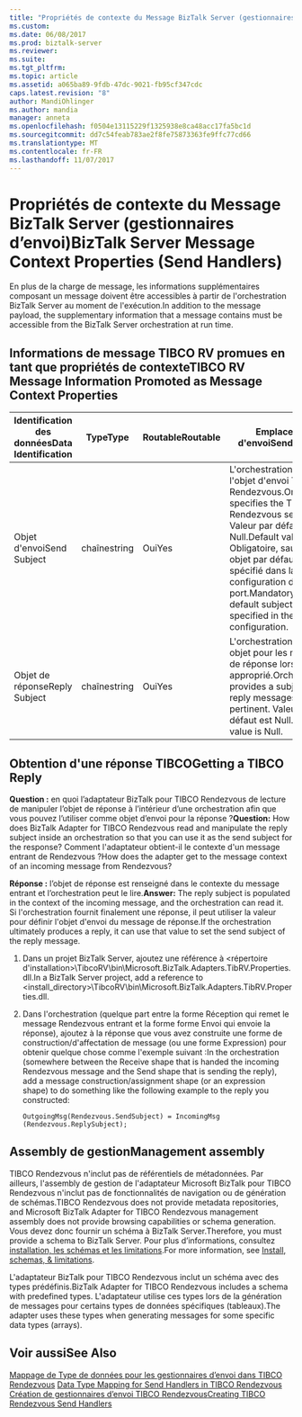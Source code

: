 ```yaml
---
title: "Propriétés de contexte du Message BizTalk Server (gestionnaires d’envoi) | Documents Microsoft"
ms.custom: 
ms.date: 06/08/2017
ms.prod: biztalk-server
ms.reviewer: 
ms.suite: 
ms.tgt_pltfrm: 
ms.topic: article
ms.assetid: a065ba89-9fdb-47dc-9021-fb95cf347cdc
caps.latest.revision: "8"
author: MandiOhlinger
ms.author: mandia
manager: anneta
ms.openlocfilehash: f0504e13115229f1325938e8ca48acc17fa5bc1d
ms.sourcegitcommit: dd7c54feab783ae2f8fe75873363fe9ffc77cd66
ms.translationtype: MT
ms.contentlocale: fr-FR
ms.lasthandoff: 11/07/2017
---
```

# <a name="biztalk-server-message-context-properties-send-handlers"></a><span data-ttu-id="e6b62-102">Propriétés de contexte du Message BizTalk Server (gestionnaires d’envoi)</span><span class="sxs-lookup"><span data-stu-id="e6b62-102">BizTalk Server Message Context Properties (Send Handlers)</span></span>
<span data-ttu-id="e6b62-103">En plus de la charge de message, les informations supplémentaires composant un message doivent être accessibles à partir de l'orchestration BizTalk Server au moment de l'exécution.</span><span class="sxs-lookup"><span data-stu-id="e6b62-103">In addition to the message payload, the supplementary information that a message contains must be accessible from the BizTalk Server orchestration at run time.</span></span>  
  
## <a name="tibco-rv-message-information-promoted-as-message-context-properties"></a><span data-ttu-id="e6b62-104">Informations de message TIBCO RV promues en tant que propriétés de contexte</span><span class="sxs-lookup"><span data-stu-id="e6b62-104">TIBCO RV Message Information Promoted as Message Context Properties</span></span>  
  
|<span data-ttu-id="e6b62-105">Identification des données</span><span class="sxs-lookup"><span data-stu-id="e6b62-105">Data Identification</span></span>|<span data-ttu-id="e6b62-106">Type</span><span class="sxs-lookup"><span data-stu-id="e6b62-106">Type</span></span>|<span data-ttu-id="e6b62-107">Routable</span><span class="sxs-lookup"><span data-stu-id="e6b62-107">Routable</span></span>|<span data-ttu-id="e6b62-108">Emplacement d'envoi</span><span class="sxs-lookup"><span data-stu-id="e6b62-108">Send Location</span></span>|  
|-------------------------|----------|--------------|-------------------|  
|<span data-ttu-id="e6b62-109">Objet d'envoi</span><span class="sxs-lookup"><span data-stu-id="e6b62-109">Send Subject</span></span>|<span data-ttu-id="e6b62-110">chaîne</span><span class="sxs-lookup"><span data-stu-id="e6b62-110">string</span></span>|<span data-ttu-id="e6b62-111">Oui</span><span class="sxs-lookup"><span data-stu-id="e6b62-111">Yes</span></span>|<span data-ttu-id="e6b62-112">L'orchestration spécifie l'objet d'envoi TIBCO Rendezvous.</span><span class="sxs-lookup"><span data-stu-id="e6b62-112">Orchestration specifies the TIBCO Rendezvous send subject.</span></span> <span data-ttu-id="e6b62-113">Valeur par défaut est Null.</span><span class="sxs-lookup"><span data-stu-id="e6b62-113">Default value is Null.</span></span> <span data-ttu-id="e6b62-114">Obligatoire, sauf si un objet par défaut est spécifié dans la configuration du port.</span><span class="sxs-lookup"><span data-stu-id="e6b62-114">Mandatory unless a default subject is specified in the port configuration.</span></span>|  
|<span data-ttu-id="e6b62-115">Objet de réponse</span><span class="sxs-lookup"><span data-stu-id="e6b62-115">Reply Subject</span></span>|<span data-ttu-id="e6b62-116">chaîne</span><span class="sxs-lookup"><span data-stu-id="e6b62-116">string</span></span>|<span data-ttu-id="e6b62-117">Oui</span><span class="sxs-lookup"><span data-stu-id="e6b62-117">Yes</span></span>|<span data-ttu-id="e6b62-118">L'orchestration fournit un objet pour les messages de réponse lorsque c'est approprié.</span><span class="sxs-lookup"><span data-stu-id="e6b62-118">Orchestration provides a subject for reply messages, when pertinent.</span></span> <span data-ttu-id="e6b62-119">Valeur par défaut est Null.</span><span class="sxs-lookup"><span data-stu-id="e6b62-119">Default value is Null.</span></span>|  
  
## <a name="getting-a-tibco-reply"></a><span data-ttu-id="e6b62-120">Obtention d'une réponse TIBCO</span><span class="sxs-lookup"><span data-stu-id="e6b62-120">Getting a TIBCO Reply</span></span>  
 <span data-ttu-id="e6b62-121">**Question :** en quoi l’adaptateur BizTalk pour TIBCO Rendezvous de lecture de manipuler l’objet de réponse à l’intérieur d’une orchestration afin que vous pouvez l’utiliser comme objet d’envoi pour la réponse ?</span><span class="sxs-lookup"><span data-stu-id="e6b62-121">**Question:** How does BizTalk Adapter for TIBCO Rendezvous read and manipulate the reply subject inside an orchestration so that you can use it as the send subject for the response?</span></span> <span data-ttu-id="e6b62-122">Comment l'adaptateur obtient-il le contexte d'un message entrant de Rendezvous ?</span><span class="sxs-lookup"><span data-stu-id="e6b62-122">How does the adapter get to the message context of an incoming message from Rendezvous?</span></span>  
  
 <span data-ttu-id="e6b62-123">**Réponse :** l’objet de réponse est renseigné dans le contexte du message entrant et l’orchestration peut le lire.</span><span class="sxs-lookup"><span data-stu-id="e6b62-123">**Answer:** The reply subject is populated in the context of the incoming message, and the orchestration can read it.</span></span> <span data-ttu-id="e6b62-124">Si l'orchestration fournit finalement une réponse, il peut utiliser la valeur pour définir l'objet d'envoi du message de réponse.</span><span class="sxs-lookup"><span data-stu-id="e6b62-124">If the orchestration ultimately produces a reply, it can use that value to set the send subject of the reply message.</span></span>  
  
1.  <span data-ttu-id="e6b62-125">Dans un projet BizTalk Server, ajoutez une référence à <répertoire d'installation>\TibcoRV\bin\Microsoft.BizTalk.Adapters.TibRV.Properties.dll.</span><span class="sxs-lookup"><span data-stu-id="e6b62-125">In a BizTalk Server project, add a reference to <install_directory>\TibcoRV\bin\Microsoft.BizTalk.Adapters.TibRV.Properties.dll.</span></span>  
  
2.  <span data-ttu-id="e6b62-126">Dans l'orchestration (quelque part entre la forme Réception qui remet le message Rendezvous entrant et la forme forme Envoi qui envoie la réponse), ajoutez à la réponse que vous avez construite une forme de construction/d'affectation de message (ou une forme Expression) pour obtenir quelque chose comme l'exemple suivant :</span><span class="sxs-lookup"><span data-stu-id="e6b62-126">In the orchestration (somewhere between the Receive shape that is handed the incoming Rendezvous message and the Send shape that is sending the reply), add a message construction/assignment shape (or an expression shape) to do something like the following example to the reply you constructed:</span></span>  
  
    ```  
    OutgoingMsg(Rendezvous.SendSubject) = IncomingMsg  
    (Rendezvous.ReplySubject);  
    ```  
## <a name="management-assembly"></a><span data-ttu-id="e6b62-127">Assembly de gestion</span><span class="sxs-lookup"><span data-stu-id="e6b62-127">Management assembly</span></span>
<span data-ttu-id="e6b62-128">TIBCO Rendezvous n'inclut pas de référentiels de métadonnées. Par ailleurs, l'assembly de gestion de l'adaptateur Microsoft BizTalk pour TIBCO Rendezvous n'inclut pas de fonctionnalités de navigation ou de génération de schémas.</span><span class="sxs-lookup"><span data-stu-id="e6b62-128">TIBCO Rendezvous does not provide metadata repositories, and Microsoft BizTalk Adapter for TIBCO Rendezvous management assembly does not provide browsing capabilities or schema generation.</span></span> <span data-ttu-id="e6b62-129">Vous devez donc fournir un schéma à BizTalk Server.</span><span class="sxs-lookup"><span data-stu-id="e6b62-129">Therefore, you must provide a schema to BizTalk Server.</span></span> <span data-ttu-id="e6b62-130">Pour plus d’informations, consultez [installation, les schémas et les limitations](../core/installing-biztalk-adapter-for-tibco-rendezvous.md).</span><span class="sxs-lookup"><span data-stu-id="e6b62-130">For more information, see [Install, schemas, & limitations](../core/installing-biztalk-adapter-for-tibco-rendezvous.md).</span></span>
  
 <span data-ttu-id="e6b62-131">L'adaptateur BizTalk pour TIBCO Rendezvous inclut un schéma avec des types prédéfinis.</span><span class="sxs-lookup"><span data-stu-id="e6b62-131">BizTalk Adapter for TIBCO Rendezvous includes a schema with predefined types.</span></span> <span data-ttu-id="e6b62-132">L'adaptateur utilise ces types lors de la génération de messages pour certains types de données spécifiques (tableaux).</span><span class="sxs-lookup"><span data-stu-id="e6b62-132">The adapter uses these types when generating messages for some specific data types (arrays).</span></span>

  
## <a name="see-also"></a><span data-ttu-id="e6b62-133">Voir aussi</span><span class="sxs-lookup"><span data-stu-id="e6b62-133">See Also</span></span>  
 <span data-ttu-id="e6b62-134">[Mappage de Type de données pour les gestionnaires d’envoi dans TIBCO Rendezvous](../core/data-type-mapping-for-send-handlers-in-tibco-rendezvous.md) </span><span class="sxs-lookup"><span data-stu-id="e6b62-134">[Data Type Mapping for Send Handlers in TIBCO Rendezvous](../core/data-type-mapping-for-send-handlers-in-tibco-rendezvous.md) </span></span>  
 [<span data-ttu-id="e6b62-135">Création de gestionnaires d’envoi TIBCO Rendezvous</span><span class="sxs-lookup"><span data-stu-id="e6b62-135">Creating TIBCO Rendezvous Send Handlers</span></span>](../core/creating-tibco-rendezvous-send-handlers.md)